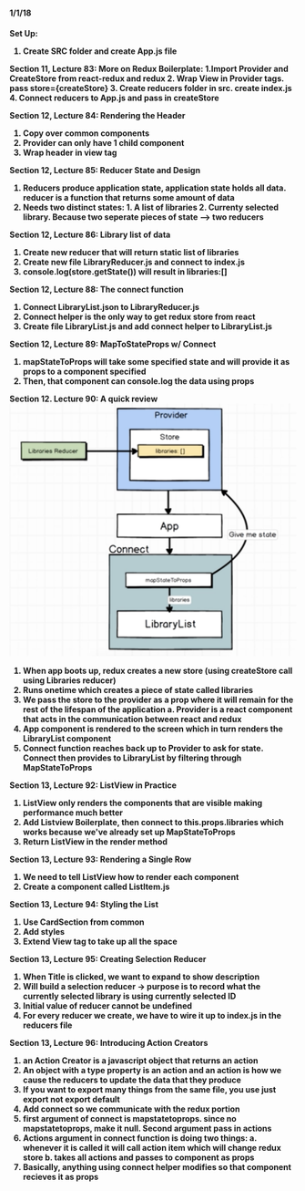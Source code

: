 <h4>1/1/18<h4>

<b>Set Up</b>:
1. Create SRC folder and create App.js file

<b>Section 11, Lecture 83: More on Redux Boilerplate:</b>
1.Import Provider and CreateStore from react-redux and redux 
2. Wrap View in Provider tags. pass store={createStore}
3. Create reducers folder in src. create index.js 
4. Connect reducers to App.js and pass in createStore

<b>Section 12, Lecture 84: Rendering the Header</b>
1. Copy over common components
2. Provider can only have 1 child component
3. Wrap header in view tag

<b>Section 12, Lecture 85: Reducer State and Design</b>
1. Reducers produce application state, application state holds all data. reducer is a function that returns some amount of data
2. Needs two distinct states: 1. A list of libraries 2. Currenty selected library. Because two seperate pieces of state --> two reducers

<b>Section 12, Lecture 86: Library list of data</b>
1. Create new reducer that will return static list of libraries
2. Create new file LibraryReducer.js and connect to index.js
3. console.log(store.getState()) will result in libraries:[]

<b>Section 12, Lecture 88: The connect function</b>
1. Connect LibraryList.json to LibraryReducer.js
2. Connect helper is the only way to get redux store from react
3. Create file LibraryList.js and add connect helper to LibraryList.js

<b>Section 12, Lecture 89: MapToStateProps w/ Connect</b>
1. mapStateToProps will take some specified state and will provide it as props to a component specified
2. Then, that component can console.log the data using props

<b>Section 12. Lecture 90: A quick review</b>
<img src="./images/a.png">
1. When app boots up, redux creates a new store (using createStore call using Libraries reducer)
2. Runs onetime which creates a piece of state called libraries
3. We pass the store to the provider as a prop where it will remain for the rest of the lifespan of the application
	a. Provider is a react component that acts in the communication between react and redux
4. App component is rendered to the screen which in turn renders the LibraryList component
5. Connect function reaches back up to Provider to ask for state. Connect then provides to LibraryList by filtering through MapStateToProps

<b>Section 13, Lecture 92: ListView in Practice</b>
1. ListView only renders the components that are visible making performance much better
2. Add Listview Boilerplate, then connect to this.props.libraries which works because we've already set up MapStateToProps
3. Return ListView in the render method

<b>Section 13, Lecture 93: Rendering a Single Row </b>
1. We need to tell ListView how to render each component
2. Create a component called ListItem.js

<b>Section 13, Lecture 94: Styling the List </b>
1. Use CardSection from common
2. Add styles
2. Extend View tag to take up all the space

<b>Section 13, Lecture 95: Creating Selection Reducer </b>
1. When Title is clicked, we want to expand to show description
2. Will build a selection reducer -> purpose is to record what the currently selected library is using currently selected ID
3. Initial value of reducer cannot be undefined
4. For every reducer we create, we have to wire it up to index.js in the reducers file

<b>Section 13, Lecture 96: Introducing Action Creators </b>
1. an Action Creator is a javascript object that returns an action
2. An object with a type property is an action and an action is how we cause the reducers to update the data that they produce
3. If you want to export many things from the same file, you use just export not export default
4. Add connect so we communicate with the redux portion
5. first argument of connect is mapstatetoprops. since no mapstatetoprops, make it null. Second argument pass in actions
6. Actions argument in connect function is doing two things:
	a. whenever it is called it will call action item which will change redux store
	b. takes all actions and passes to component as props
7. Basically, anything using connect helper modifies so that component recieves it as props
